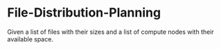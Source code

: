 # File-Distribution-Planning
Given a list of files with their sizes and a list of compute nodes with their available space.
